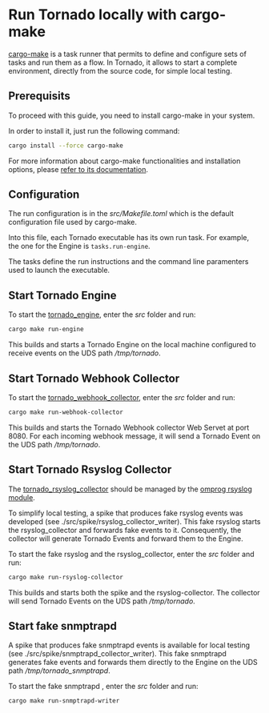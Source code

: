 # Run Tornado locally with cargo-make

[cargo-make](https://github.com/sagiegurari/cargo-make) is a task runner that permits to define 
and configure sets of tasks and run them as a flow. In Tornado, it allows to start a complete 
environment, directly from the source code, for simple local testing.


## Prerequisits
To proceed with this guide, you need to install cargo-make in your system. 

In order to install it, just run the following command:
```bash
cargo install --force cargo-make
```

For more information about cargo-make functionalities and installation options, please
[refer to its documentation](https://github.com/sagiegurari/cargo-make).

## Configuration
The run configuration is in the _src/Makefile.toml_ which is the default configuration 
file used by cargo-make.

Into this file, each Tornado executable has its own run task. 
For example, the one for the Engine is `tasks.run-engine`.

The tasks define the run instructions and the command line paramenters used 
to launch the executable.


## Start Tornado Engine
To start the [tornado_engine](src/tornado/engine/doc/README.md), enter the _src_ folder and run:

```bash
cargo make run-engine
```

This builds and starts a Tornado Engine on the local machine configured to receive events 
on the UDS path _/tmp/tornado_.


## Start Tornado Webhook Collector
To start the [tornado_webhook_collector](src/tornado/webhook_collector/doc/README.md), 
enter the _src_ folder and run:

```bash
cargo make run-webhook-collector
```

This builds and starts the Tornado Webhook collector Web Servet at port 8080. 
For each incoming webhook message, it will send a Tornado Event on the UDS path _/tmp/tornado_.


## Start Tornado Rsyslog Collector
The [tornado_rsyslog_collector](src/tornado/rsyslog_collector/doc/README.md)
should be managed by the 
[omprog rsyslog module](https://www.rsyslog.com/doc/v8-stable/configuration/modules/omprog.html). 

To simplify local testing, a spike that produces fake rsyslog events was developed 
(see ./src/spike/rsyslog_collector_writer). This fake rsyslog starts the 
rsyslog_collector and forwards fake events to it. Consequently, the 
collector will generate Tornado Events and forward them to the Engine.

To start the fake rsyslog and the rsyslog_collector, enter the _src_ folder and run:

```bash
cargo make run-rsyslog-collector
```

This builds and starts both the spike and the rsyslog-collector. 
The collector will send Tornado Events on the UDS path _/tmp/tornado_.


## Start fake snmptrapd
A spike that produces fake snmptrapd events is available for local testing
(see ./src/spike/snmptrapd_collector_writer). This fake snmptrapd 
generates fake events and forwards them directly to the Engine 
on the UDS path _/tmp/tornado_snmptrapd_.

To start the fake snmptrapd , enter the _src_ folder and run:

```bash
cargo make run-snmptrapd-writer
```
